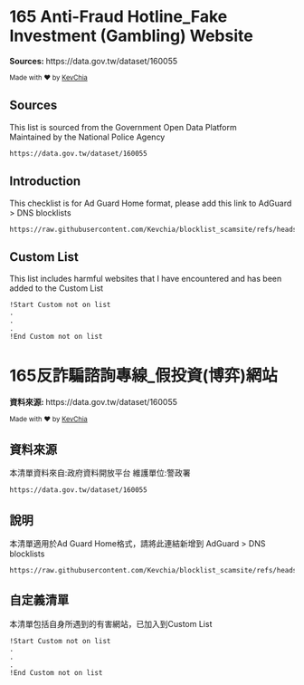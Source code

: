 <h1>165 Anti-Fraud Hotline_Fake Investment (Gambling) Website</h1>

<p>
  <strong>Sources: </strong>
  https://data.gov.tw/dataset/160055
</p>

<p>
  <sub>Made with ❤︎ by
    <a href="https://github.com/Kevchia">KevChia</a> 
  </sub>
</p>

</div>

## Sources

This list is sourced from the Government Open Data Platform</br>
Maintained by the National Police Agency
```
https://data.gov.tw/dataset/160055
```


## Introduction

This checklist is for Ad Guard Home format, please add this link to AdGuard > DNS blocklists
```
https://raw.githubusercontent.com/Kevchia/blocklist_scamsite/refs/heads/main/blocklist_scamsite
```

## Custom List
This list includes harmful websites that I have encountered and has been added to the Custom List
```
!Start Custom not on list
.
.
.
!End Custom not on list
```


<h1>165反詐騙諮詢專線_假投資(博弈)網站</h1>

<p>
  <strong>資料來源: </strong>
  https://data.gov.tw/dataset/160055
</p>

<p>
  <sub>Made with ❤︎ by
    <a href="https://github.com/Kevchia">KevChia</a> 
  </sub>
</p>

</div>

## 資料來源

本清單資料來自:政府資料開放平台
維護單位:警政署
```
https://data.gov.tw/dataset/160055
```


## 說明

本清單適用於Ad Guard Home格式，請將此連結新增到 AdGuard > DNS blocklists
```
https://raw.githubusercontent.com/Kevchia/blocklist_scamsite/refs/heads/main/blocklist_scamsite
```

## 自定義清單
本清單包括自身所遇到的有害網站，已加入到Custom List
```
!Start Custom not on list
.
.
.
!End Custom not on list
```
